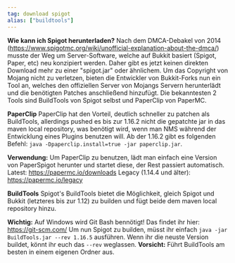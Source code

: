```yaml
---
tag: download spigot
alias: ["buildtools"]
---
```


__**Wie kann ich Spigot herunterladen?**__
Nach dem DMCA-Debakel von 2014 (<https://www.spigotmc.org/wiki/unofficial-explanation-about-the-dmca/>) musste der Weg um Server-Software, welche auf Bukkit basiert (Spigot, Paper, etc) neu konzipiert werden. Daher gibt es jetzt keinen direkten Download mehr zu einer "spigot.jar" oder ähnlichem.
Um das Copyright von Mojang nicht zu verletzen, bieten die Entwickler von Bukkit-Forks nun ein Tool an, welches den offiziellen Server von Mojangs Servern herunterlädt und die benötigten Patches anschließend hinzufügt. Die bekanntesten 2 Tools sind BuildTools von Spigot selbst und PaperClip von PaperMC.

__**PaperClip**__
PaperClip hat den Vorteil, deutlich schneller zu patchen als BuildTools, allerdings pushed es bis zur 1.16.2 nicht die gepatchte jar in das maven local repository, was benötigt wird, wenn man NMS während der Entwicklung eines Plugins benutzen will. Ab der 1.16.2 gibt es folgenden Befehl: `java -Dpaperclip.install=true -jar paperclip.jar`.

**Verwendung:** Um PaperClip zu benutzen, lädt man einfach eine Version von PaperSpigot herunter und startet diese, der Rest passiert automatisch.
Latest: https://papermc.io/downloads
Legacy (1.14.4 und älter): <https://papermc.io/legacy>

__**BuildTools**__
Spigot's BuildTools bietet die Möglichkeit, gleich Spigot und Bukkit (letzteres bis zur 1.12) zu builden und fügt beide dem maven local repository hinzu.

**Wichtig:** Auf Windows wird Git Bash bennötigt! Das findet ihr hier: <https://git-scm.com/>
Um nun Spigot zu builden, müsst ihr einfach `java -jar BuildTools.jar --rev 1.16.5` ausführen.
Wenn ihr die neuste Version buildet, könnt ihr euch das `--rev` weglassen.
**Vorsicht:** Führt BuildTools am besten in einem eigenen Ordner aus.
